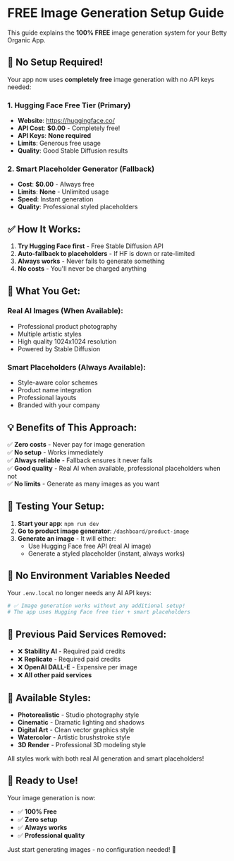 # FREE Image Generation Setup Guide

This guide explains the **100% FREE** image generation system for your Betty Organic App.

## 🎉 **No Setup Required!**

Your app now uses **completely free** image generation with no API keys needed:

### **1. Hugging Face Free Tier** (Primary)
- **Website**: https://huggingface.co/
- **API Cost**: **$0.00** - Completely free!
- **API Keys**: **None required**
- **Limits**: Generous free usage
- **Quality**: Good Stable Diffusion results

### **2. Smart Placeholder Generator** (Fallback)
- **Cost**: **$0.00** - Always free
- **Limits**: **None** - Unlimited usage
- **Speed**: Instant generation
- **Quality**: Professional styled placeholders

## ✅ **How It Works:**

1. **Try Hugging Face first** - Free Stable Diffusion API
2. **Auto-fallback to placeholders** - If HF is down or rate-limited
3. **Always works** - Never fails to generate something
4. **No costs** - You'll never be charged anything

## 🚀 **What You Get:**

### **Real AI Images (When Available):**
- Professional product photography
- Multiple artistic styles
- High quality 1024x1024 resolution
- Powered by Stable Diffusion

### **Smart Placeholders (Always Available):**
- Style-aware color schemes
- Product name integration
- Professional layouts
- Branded with your company

## 💡 **Benefits of This Approach:**

✅ **Zero costs** - Never pay for image generation  
✅ **No setup** - Works immediately  
✅ **Always reliable** - Fallback ensures it never fails  
✅ **Good quality** - Real AI when available, professional placeholders when not  
✅ **No limits** - Generate as many images as you want  

## 🔧 **Testing Your Setup:**

1. **Start your app**: `npm run dev`
2. **Go to product image generator**: `/dashboard/product-image`
3. **Generate an image** - It will either:
   - Use Hugging Face free API (real AI image)
   - Generate a styled placeholder (instant, always works)

## 📝 **No Environment Variables Needed**

Your `.env.local` no longer needs any AI API keys:

```bash
# ✅ Image generation works without any additional setup!
# The app uses Hugging Face free tier + smart placeholders
```

## 🎯 **Previous Paid Services Removed:**

- ❌ **Stability AI** - Required paid credits
- ❌ **Replicate** - Required paid credits  
- ❌ **OpenAI DALL-E** - Expensive per image
- ❌ **All other paid services**

## 🎨 **Available Styles:**

- **Photorealistic** - Studio photography style
- **Cinematic** - Dramatic lighting and shadows
- **Digital Art** - Clean vector graphics style
- **Watercolor** - Artistic brushstroke style
- **3D Render** - Professional 3D modeling style

All styles work with both real AI generation and smart placeholders!

## 🚀 **Ready to Use!**

Your image generation is now:
- ✅ **100% Free**
- ✅ **Zero setup**
- ✅ **Always works**
- ✅ **Professional quality**

Just start generating images - no configuration needed! 🎉
